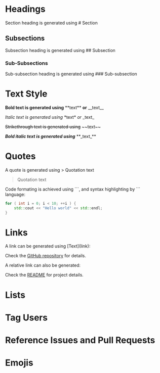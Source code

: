 # Headings

Section heading is generated using \# Section 

## Subsections

Subsection heading is generated using \#\# Subsection 

### Sub-Subsections

Sub-subsection heading is generated using \#\#\# Sub-subsection 

# Text Style

**Bold text is generated using** \*\*text\*\* __or__ \_\_text\_\_

*Italic text is generated using* \*text\* _or_ \_text\_

~~Strikethrough text is generated using~~ \~\~text\~\~

**_Bold italic text is generated using_** \*\*\_text\_\*\*

# Quotes

A quote is generated using \> Quotation text

> Quotation text

Code formating is achieved using \`\`\`, and syntax highlighting by \`\`\` language:

```cpp
for ( int i = 0; i < 10; ++i ) {
    std::cout << "Hello world" << std::endl; 
}
```

# Links

A link can be generated using \[Text\](link):

Check the [GitHub repository](https://github.com/richardwaynefedorajr/GitHub) for details.

A relative link can also be generated:

Check the [README](README.md) for project details.

# Lists

# Tag Users

# Reference Issues and Pull Requests

# Emojis
